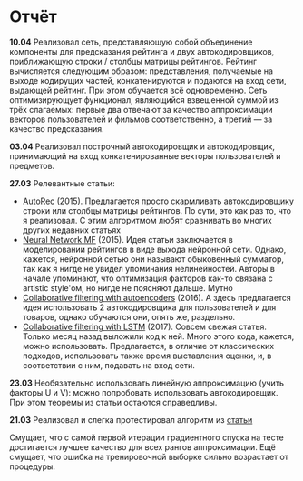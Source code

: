 # Отчёт

**10.04**
Реализовал сеть, представляющую собой объединение компоненты для предсказания рейтинга и двух автокодировщиков, приближающую строки / столбцы матрицы рейтингов. Рейтинг вычисляется следующим образом: представления, получаемые на выходе кодирущих частей, конкатенируются и подаются на вход сети, выдающей рейтинг. При этом обучается всё одновременно. Сеть оптимизирующует функционал, являющийся взвешенной суммой из трёх слагаемых: первые два отвечают за качество аппроксимации векторов пользователей и фильмов соответственно, а третий — за качество предсказания. 

**03.04**
Реализовал построчный автокодировщик и автокодировщик, принимающий на вход конкатенированные векторы пользователей и предметов.


**27.03**
Релевантные статьи:
* [AutoRec](http://users.cecs.anu.edu.au/~u5098633/papers/www15.pdf) (2015). Предлагается просто скармливать автокодировщику строки или столбцы матрицы рейтингов. По сути, это как раз то, что я реализовал. С этим алгоритмом любят сравнивать во многих других недавних статьях
* [Neural Network MF](https://arxiv.org/pdf/1511.06443.pdf) (2015). Идея статьи заключается в моделировании рейтингов в виде выхода нейронной сети. Однако, кажется, нейронной сетью они называют обыковенный сумматор, так как я нигде не увидел упоминания нелинейностей. Авторы в начале упоминают, что оптимизация факторов как-то связана с artistic style'ом, но нигде не поясняют дальше. Мутно
* [Collaborative filtering with autoencoders](https://arxiv.org/pdf/1603.00806.pdf) (2016). А здесь предлагается идея использовать 2 автокодировщика для пользователей и для товаров, однако обучаются они, опять же, раздельно.
* [Collaborative filtering with LSTM](https://arxiv.org/pdf/1608.07400.pdf) (2017). Совсем свежая статья. Только месяц назад выложили код к ней. Много этого кода, кажется, можно использовать. Предлагается, в отличие от классических подходов, использовать также время выставления оценки, и, в соответствии с ним, подавать на вход сети.


**23.03**
Необязательно использовать линейную аппроксимацию (учить факторы U и V): можно попробовать использовать автокодировщик. При этом теоремы из статьи остаются справедливы.


**21.03** 
Реализовал и слегка протестировал алгоритм из [статьи](http://jmlr.org/proceedings/papers/v48/lib16.pdf)

Смущает, что с самой первой итерации градиентного спуска на тесте достигается лучшее качество для всех рангов аппроксимации. Ещё смущает, что ошибка на тренировочной выборке сильно возрастает от процедуры.
